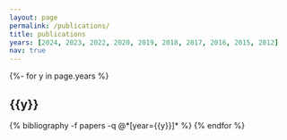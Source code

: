 ```yaml
---
layout: page
permalink: /publications/
title: publications
years: [2024, 2023, 2022, 2020, 2019, 2018, 2017, 2016, 2015, 2012]
nav: true
---
```

<!-- _pages/publications.md -->
<div class="publications">

{%- for y in page.years %}
  <h2 class="year">{{y}}</h2>
  {% bibliography -f papers -q @*[year={{y}}]* %}
{% endfor %}

</div>
